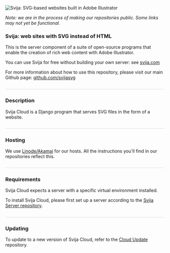 
![Svija: SVG-based websites built in Adobe Illustrator][logo]

[logo]: http://files.svija.love/github/readme-logo.png "Svija: SVG-based websites built in Adobe Illustrator"

*Note: we are in the process of making our repositories public. Some links may not yet be functional.*

### Svija: web sites with SVG instead of HTML

This is the server component of a suite of open-source programs that enable the creation of rich web content with Adobe Illustrator.

You can use Svija for free without building your own server: see [svija.com](https://svija.com)

For more information about how to use this repository, please visit our main Github page: [github.com/svijasvg](https://github.com/svijasvg)

![](images/divider.jpg "————————————————————————————————————————")

### Description

Svija Cloud is a Django program that serves SVG files in the form of a website.

![](images/divider.jpg "————————————————————————————————————————")

### Hosting

We use [Linode/Akamai](https://cloud.linode.com) for our hosts. All the instructions you'll find in our repositories reflect this.

![](images/divider.jpg "————————————————————————————————————————")

### Requirements

Svija Cloud expects a server with a specific virtual environment installed.

To install Svija Cloud, please first set up a server according to the [Svija Server repository](https://github.com/svijasvg/server).

![](images/divider.jpg "————————————————————————————————————————")

### Updating

To update to a new version of Svija Cloud, refer to the [Cloud Update](https://github.com/svijasvg/cloud-update) repository.

